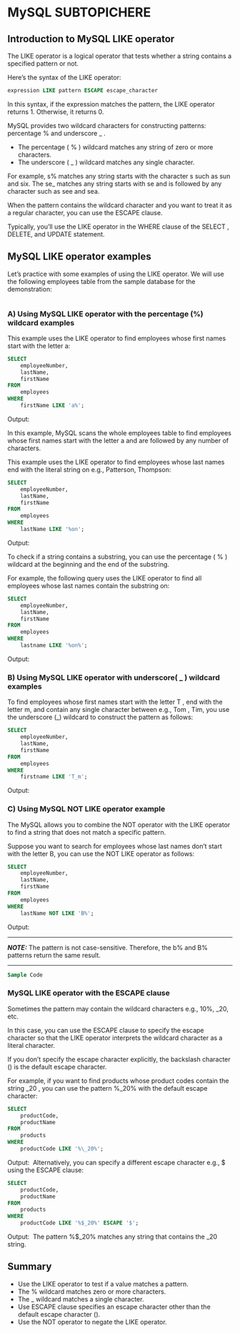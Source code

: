 # MySQL SUBTOPICHERE

## Introduction to MySQL LIKE operator

The LIKE operator is a logical operator that tests whether a string contains a specified pattern or not.

Here’s the syntax of the LIKE operator:

```sql
expression LIKE pattern ESCAPE escape_character
```

In this syntax, if the expression matches the pattern, the LIKE operator returns 1. Otherwise, it returns 0.

MySQL provides two wildcard characters for constructing patterns: percentage % and underscore \_ .

- The percentage ( % ) wildcard matches any string of zero or more characters.
- The underscore ( \_ ) wildcard matches any single character.

For example, s% matches any string starts with the character s such as sun and six. The se\_ matches any string starts with se and is followed by any character such as see and sea.

When the pattern contains the wildcard character and you want to treat it as a regular character, you can use the ESCAPE clause.

Typically, you’ll use the LIKE operator in the WHERE clause of the SELECT , DELETE, and UPDATE statement.

## MySQL LIKE operator examples

Let’s practice with some examples of using the LIKE operator. We will use the following employees table from the sample database for the demonstration:

<img
  src="./images/employees.png"
  alt=""
/>

### A) Using MySQL LIKE operator with the percentage (%) wildcard examples

This example uses the LIKE operator to find employees whose first names start with the letter a:

```sql
SELECT
    employeeNumber,
    lastName,
    firstName
FROM
    employees
WHERE
    firstName LIKE 'a%';
```

Output:
<img src="./images/LIKE_STARTS WITH.png" alt="" />

In this example, MySQL scans the whole employees table to find employees whose first names start with the letter a and are followed by any number of characters.

This example uses the LIKE operator to find employees whose last names end with the literal string on e.g., Patterson, Thompson:

```sql
SELECT
    employeeNumber,
    lastName,
    firstName
FROM
    employees
WHERE
    lastName LIKE '%on';
```

Output:
<img src="./images/LIKE_ENDS WITH.png" alt="" />

To check if a string contains a substring, you can use the percentage ( % ) wildcard at the beginning and the end of the substring.

For example, the following query uses the LIKE operator to find all employees whose last names contain the substring on:

```sql
SELECT
    employeeNumber,
    lastName,
    firstName
FROM
    employees
WHERE
    lastname LIKE '%on%';
```

Output:
<img src="./images/LIKE_CONTAINS BETWEEN.png" alt="" />

### B) Using MySQL LIKE operator with underscore( \_ ) wildcard examples

To find employees whose first names start with the letter T , end with the letter m, and contain any single character between e.g., Tom , Tim, you use the underscore (\_) wildcard to construct the pattern as follows:

```sql
SELECT
    employeeNumber,
    lastName,
    firstName
FROM
    employees
WHERE
    firstname LIKE 'T_m';
```

Output:
<img src="./images/LIKE_UNDERSCORE.png" alt="" />

### C) Using MySQL NOT LIKE operator example

The MySQL allows you to combine the NOT operator with the LIKE operator to find a string that does not match a specific pattern.

Suppose you want to search for employees whose last names don’t start with the letter B, you can use the NOT LIKE operator as follows:

```sql
SELECT
    employeeNumber,
    lastName,
    firstName
FROM
    employees
WHERE
    lastName NOT LIKE 'B%';
```

Output:
<img src="./images/LIKE_NOT LIKE.png" alt="" />

---

**_NOTE:_** The pattern is not case-sensitive. Therefore, the b% and B% patterns return the same result.

---

```sql
Sample Code
```

### MySQL LIKE operator with the ESCAPE clause

Sometimes the pattern may contain the wildcard characters e.g., 10%, \_20, etc.

In this case, you can use the ESCAPE clause to specify the escape character so that the LIKE operator interprets the wildcard character as a literal character.

If you don’t specify the escape character explicitly, the backslash character (\) is the default escape character.

For example, if you want to find products whose product codes contain the string \_20 , you can use the pattern %\_20% with the default escape character:

```sql
SELECT
    productCode,
    productName
FROM
    products
WHERE
    productCode LIKE '%\_20%';
```

Output:
<img src="./images/LIKE_DEFAULT ESCAPE.png" alt="" />
Alternatively, you can specify a different escape character e.g., $ using the ESCAPE clause:

```sql
SELECT
    productCode,
    productName
FROM
    products
WHERE
    productCode LIKE '%$_20%' ESCAPE '$';
```

Output:
<img src="./images/LIKE_ESCAPE.png" alt="" />
The pattern %$\_20% matches any string that contains the \_20 string.

## Summary

- Use the LIKE operator to test if a value matches a pattern.
- The % wildcard matches zero or more characters.
- The \_ wildcard matches a single character.
- Use ESCAPE clause specifies an escape character other than the default escape character (\).
- Use the NOT operator to negate the LIKE operator.
